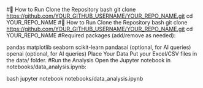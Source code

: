 #🚀 How to Run
Clone the Repository
bash
git clone https://github.com/YOUR_GITHUB_USERNAME/YOUR_REPO_NAME.git
cd YOUR_REPO_NAME
#🚀 How to Run
Clone the Repository
bash
git clone https://github.com/YOUR_GITHUB_USERNAME/YOUR_REPO_NAME.git
cd YOUR_REPO_NAME
#Required packages (add/remove as needed):

pandas
matplotlib
seaborn
scikit-learn
pandasai (optional, for AI queries)
openai (optional, for AI queries)
Place Your Data
Put your Excel/CSV files in the data/ folder.
#Run the Analysis
Open the Jupyter notebook in notebooks/data_analysis.ipynb:

bash
jupyter notebook notebooks/data_analysis.ipynb
